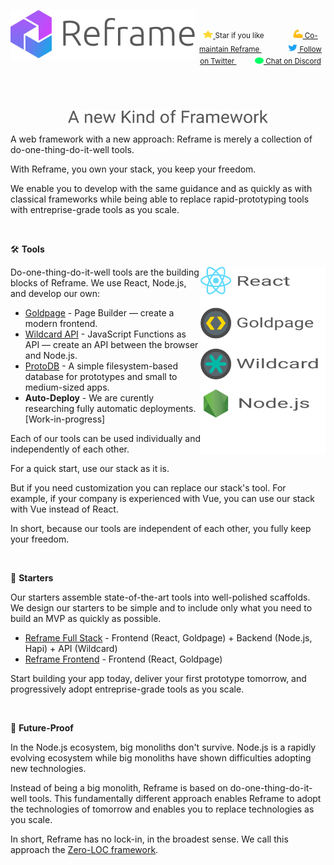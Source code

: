 <a href="/../../#readme">
  <p align="center">
    <img align="left" src="/images/logo-with-title.svg" width=296 height=79 style="max-width:100%;" alt="Reframe"/>
  </p>
</a>

<br/>
<p align="center">
    <sup>
        <a href="#">
            <img
              src="/images/star.svg"
              width="16"
              height="12"
            >
        </a>
        Star if you like
        &nbsp;&nbsp;&nbsp;&nbsp;
        &nbsp;&nbsp;&nbsp;&nbsp;
        &nbsp;&nbsp;
        <a href="https://github.com/reframejs/reframe/blob/master/contributing.md">
            <img
              src="/images/biceps.min.svg"
              width="16"
              height="14"
            >
            Co-maintain Reframe
        </a>
        &nbsp;&nbsp;&nbsp;&nbsp;
        &nbsp;&nbsp;&nbsp;&nbsp;
        &nbsp;&nbsp;
        <a href="https://twitter.com/reframejs">
            <img
              src="/images/tw.svg"
              width="15"
              height="13"
            >
            Follow on Twitter
        </a>
        &nbsp;&nbsp;&nbsp;&nbsp;&nbsp;
        &nbsp;&nbsp;
        <a href="https://discord.gg/kqXf65G">
            <img
              src="/images/chat.svg"
              width="14"
              height="10"
            >
            Chat on Discord
        </a>
        &nbsp;&nbsp;&nbsp;&nbsp;
        &nbsp;&nbsp;&nbsp;&nbsp;
    </sup>
</p>
&nbsp;

<p align="center">
<img
src="/images/title.svg"
width="320"
/>
</p>

A web framework with a new approach:
Reframe is merely a collection of do-one-thing-do-it-well tools.

With Reframe,
you own your stack,
you keep your freedom.

We enable you to
develop
with the same guidance and
as quickly as with classical frameworks
while being able to replace rapid-prototyping tools
with entreprise-grade tools as you scale.

&nbsp;

:hammer_and_wrench: **Tools**

<img
align="right"
src="/images/reframe-tech.svg"
width="200"
height="300"
/>

Do-one-thing-do-it-well tools are the building blocks of Reframe.
We use React, Node.js, and develop our own:

- [Goldpage](https://github.com/reframejs/goldpage) -
  Page Builder &mdash;
  create a modern frontend.
- [Wildcard API](https://github.com/reframejs/wildcard-api) -
  JavaScript Functions as API &mdash;
  create an API between the browser and Node.js.
- [ProtoDB](https://github.com/brillout/proto-db) -
  A simple filesystem-based database for prototypes and small to medium-sized apps.
- **Auto-Deploy** -
  We are curently researching fully automatic deployments.
  [Work-in-progress]

Each of our tools can be used individually and independently of each other.

For a quick start, use our stack as it is.

But
if you need customization
you can replace our stack's tool.
For example,
if your company is experienced with Vue,
you can use our stack with Vue instead of React.

In short,
because our tools are independent of each other,
you fully keep your freedom.

&nbsp;

:rocket: **Starters**

Our starters assemble state-of-the-art tools into well-polished scaffolds.
We design our starters to be simple and to include only what you need to build an MVP as quickly as possible.

- [Reframe Full Stack](https://github.com/reframejs/reframe-full-stack) -
  Frontend (React, Goldpage) + Backend (Node.js, Hapi) + API (Wildcard)
- [Reframe Frontend](https://github.com/reframejs/reframe-frontend) -
  Frontend (React, Goldpage)

Start building your app today,
deliver your first prototype tomorrow,
and progressively adopt entreprise-grade tools as you scale.

&nbsp;

:crystal_ball: **Future-Proof**

In the Node.js ecosystem, big monoliths don't survive.
Node.js is a rapidly evolving ecosystem while
big monoliths have shown difficulties adopting new technologies.

Instead of being a big monolith,
Reframe is based on do-one-thing-do-it-well tools.
This fundamentally different approach
enables Reframe to adopt the technologies of tomorrow and
enables you to replace technologies as you scale.

In short, Reframe has no lock-in, in the broadest sense.
We call this approach the [Zero-LOC framework](/zero-loc-framework.md).

